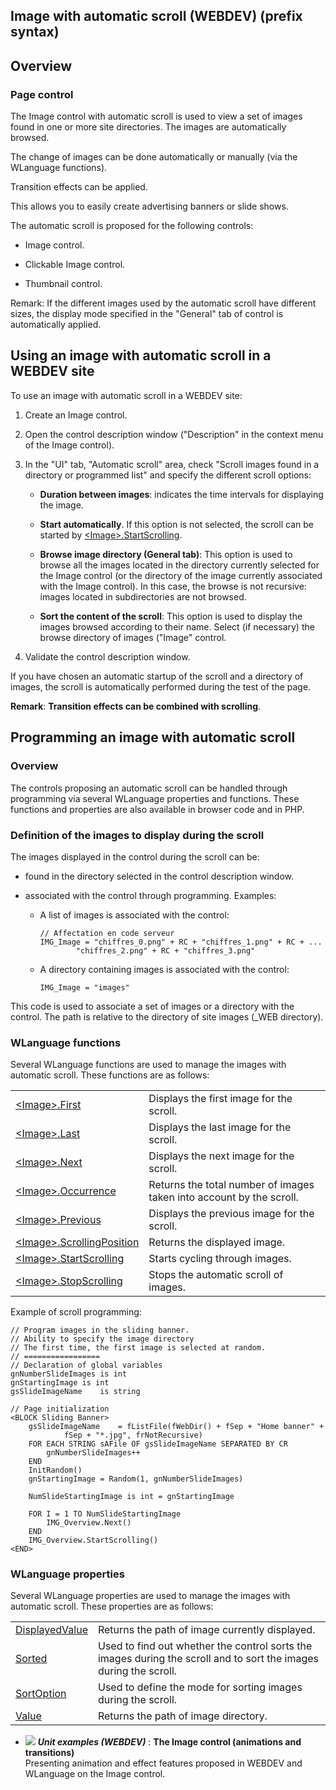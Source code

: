 


## Image with automatic scroll (WEBDEV) (prefix syntax)
			



<a name="NOTE1"></a>
<a name="NOTE1_1"></a>


## Overview
<a name="overview_ELTTEXTE000085"></a>


### Page control
<a name="page_control_ELTPARAGRAPHE000108"></a>

The Image control with automatic scroll is used to view a set of images found in one or more site directories. The images are automatically browsed. 

The change of images can be done automatically or manually (via the WLanguage functions). 

Transition effects can be applied. 

This allows you to easily create advertising banners or slide shows. 

The automatic scroll is proposed for the following controls: 

- Image control.

- Clickable Image control.

- Thumbnail control.


Remark: If the different images used by the automatic scroll have different sizes, the display mode specified in the "General" tab of control is automatically applied.

<a name="NOTE2"></a>
<a name="NOTE2_1"></a>


## Using an image with automatic scroll in a WEBDEV site
<a name="using_image_with_automatic_scroll_webdev_site_ELTTEXTE000127"></a>
To use an image with automatic scroll in a WEBDEV site: 

1. Create an Image control.

2. Open the control description window ("Description" in the context menu of the Image control).

3. In the "UI" tab, "Automatic scroll" area, check "Scroll images found in a directory or programmed list" and specify the different scroll options: 

	- **Duration between images**: indicates the time intervals for displaying the image.  

	- **Start automatically**. If this option is not selected, the scroll can be started by [&lt;Image&gt;.StartScrolling](../WDLang2/1000023749.md). 

	- **Browse image directory (General tab)**: This option is used to browse all the images located in the directory currently selected for the Image control (or the directory of the image currently associated with the Image control). In this case, the browse is not recursive: images located in subdirectories are not browsed.  

	- **Sort the content of the scroll**: This option is used to display the images browsed according to their name. Select (if necessary) the browse directory of images ("Image" control.




4. Validate the control description window. 




If you have chosen an automatic startup of the scroll and a directory of images, the scroll is automatically performed during the test of the page. 

**Remark**: **Transition effects can be combined with scrolling**.

<a name="NOTE4"></a>
<a name="NOTE4_1"></a>


## Programming an image with automatic scroll
<a name="programming_image_with_automatic_scroll_ELTTEXTE000192"></a>


### Overview
<a name="overview_ELTPARAGRAPHE000215"></a>

The controls proposing an automatic scroll can be handled through programming via several WLanguage properties and functions. These functions and properties are also available in browser code and in PHP.


### Definition of the images to display during the scroll
<a name="definition_the_images_display_during_the_scroll_ELTPARAGRAPHE000225"></a>

The images displayed in the control during the scroll can be: 

- found in the directory selected in the control description window. 

- associated with the control through programming. Examples: 

	- A list of images is associated with the control: 
			
		```wl
		// Affectation en code serveur
		IMG_Image = "chiffres_0.png" + RC + "chiffres_1.png" + RC + ...
				"chiffres_2.png" + RC + "chiffres_3.png"
		```


	- A directory containing images is associated with the control: 
			
		```wl
		IMG_Image = "images"
		```
This code is used to associate a set of images or a directory with the control. The path is relative to the directory of site images (_WEB directory).








### WLanguage functions
<a name="wlanguage_functions_ELTPARAGRAPHE000246"></a>Several WLanguage functions are used to manage the images with automatic scroll. These functions are as follows:



|   |   |
| --- | --- |
| [&lt;Image&gt;.First](../WDLang2/1000023753.md) | Displays the first image for the scroll. |
| [&lt;Image&gt;.Last](../WDLang2/1000023748.md) | Displays the last image for the scroll. |
| [&lt;Image&gt;.Next](../WDLang2/1000023754.md) | Displays the next image for the scroll. |
| [&lt;Image&gt;.Occurrence](../WDLang2/1000023750.md) | Returns the total number of images taken into account by the scroll. |
| [&lt;Image&gt;.Previous](../WDLang2/1000023752.md) | Displays the previous image for the scroll. |
| [&lt;Image&gt;.ScrollingPosition](../WDLang2/1000023751.md) | Returns the displayed image. |
| [&lt;Image&gt;.StartScrolling](../WDLang2/1000023749.md) | Starts cycling through images. |
| [&lt;Image&gt;.StopScrolling](../WDLang2/1000023746.md) | Stops the automatic scroll of images. |





Example of scroll programming: 

```wl
// Program images in the sliding banner.
// Ability to specify the image directory
// The first time, the first image is selected at random.
// =================
// Declaration of global variables
gnNumberSlideImages is int
gnStartingImage is int
gsSlideImageName	is string

// Page initialization
<BLOCK Sliding Banner>
	gsSlideImageName	= fListFile(fWebDir() + fSep + "Home banner" + 
			fSep + "*.jpg", frNotRecursive)
	FOR EACH STRING sAFile OF gsSlideImageName SEPARATED BY CR	
		gnNumberSlideImages++
	END
	InitRandom()
	gnStartingImage = Random(1, gnNumberSlideImages)
	
	NumSlideStartingImage is int = gnStartingImage
	
	FOR I = 1 TO NumSlideStartingImage
		IMG_Overview.Next()
	END
	IMG_Overview.StartScrolling()
<END>
```

<a name="NOTE4_2"></a>


### WLanguage properties
<a name="wlanguage_properties_ELTPARAGRAPHE000343"></a>

Several WLanguage properties are used to manage the images with automatic scroll. These properties are as follows:


|   |   |
| --- | --- |
| [DisplayedValue](../Proprietes/2510129.md) | Returns the path of image currently displayed. |
| [Sorted](../Proprietes/2510115.md) | Used to find out whether the control sorts the images during the scroll and to sort the images during the scroll. |
| [SortOption](../Proprietes/1000017044.md) | Used to define the mode for sorting images during the scroll. |
| [Value](../Proprietes/2510130.md) | Returns the path of image directory. |



- ![](https://doc.pcsoft.fr/en-US/images/image.awp?langid=3&name=TheImagecontrol_animationsandtransitions_.gif) ***Unit examples (WEBDEV)*** : **The Image control (animations and transitions)** <br>Presenting animation and effect features proposed in WEBDEV and WLanguage on the Image control.



